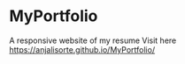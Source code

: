 # MyPortfolio
A responsive website of my resume
Visit here 
https://anjalisorte.github.io/MyPortfolio/
